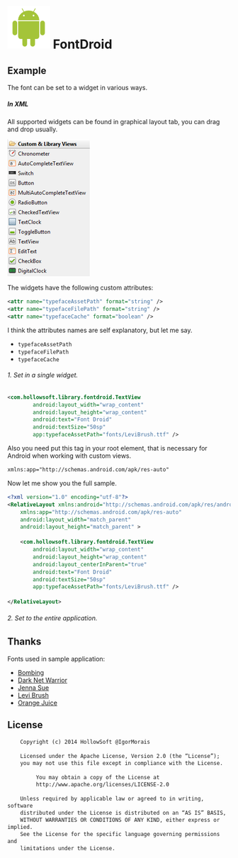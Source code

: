 ![1] FontDroid
==============


Example
-------

The font can be set to a widget in various ways.

##### In XML

All supported widgets can be found in graphical layout tab, you can drag and drop usually.

![2]

The widgets have the following custom attributes:

```xml
<attr name="typefaceAssetPath" format="string" />
<attr name="typefaceFilePath" format="string" />
<attr name="typefaceCache" format="boolean" />
```

I think the attributes names are self explanatory, but let me say.

* `typefaceAssetPath` 
* `typefaceFilePath`
* `typefaceCache`

###### 1. Set in a single widget.

```xml
<com.hollowsoft.library.fontdroid.TextView
        android:layout_width="wrap_content"
        android:layout_height="wrap_content"
        android:text="Font Droid"
        android:textSize="50sp"
        app:typefaceAssetPath="fonts/LeviBrush.ttf" />
```

Also you need put this tag in your root element, that is necessary for Android when working with custom views.

```xml
xmlns:app="http://schemas.android.com/apk/res-auto"
```

Now let me show you the full sample.

```xml
<?xml version="1.0" encoding="utf-8"?>
<RelativeLayout xmlns:android="http://schemas.android.com/apk/res/android"
    xmlns:app="http://schemas.android.com/apk/res-auto"
    android:layout_width="match_parent"
    android:layout_height="match_parent" >

    <com.hollowsoft.library.fontdroid.TextView
        android:layout_width="wrap_content"
        android:layout_height="wrap_content"
        android:layout_centerInParent="true"
        android:text="Font Droid"
        android:textSize="50sp"
        app:typefaceAssetPath="fonts/LeviBrush.ttf" />

</RelativeLayout>
```

###### 2. Set to the entire application.



Thanks
------

Fonts used in sample application:

* [Bombing](http://qkila.com)
* [Dark Net Warrior](http://www.imagex-fonts.com)
* [Jenna Sue](http://www.jennasuedesign.com)
* [Levi Brush](http://loremipsum.ro)
* [Orange Juice](http://brittneymurphydesign.com)


License
-------

```
    Copyright (c) 2014 HollowSoft @IgorMorais
    
    Licensed under the Apache License, Version 2.0 (the “License”);
    you may not use this file except in compliance with the License.
    
         You may obtain a copy of the License at
         http://www.apache.org/licenses/LICENSE-2.0
         
    Unless required by applicable law or agreed to in writing, software
    distributed under the License is distributed on an “AS IS” BASIS,
    WITHOUT WARRANTIES OR CONDITIONS OF ANY KIND, either express or implied.
    See the License for the specific language governing permissions and
    limitations under the License.
```


[1]: https://raw.githubusercontent.com/MoraisIgor/FontDroid/master/raw/android.png
[2]: https://raw.githubusercontent.com/MoraisIgor/FontDroid/master/raw/widget.png
